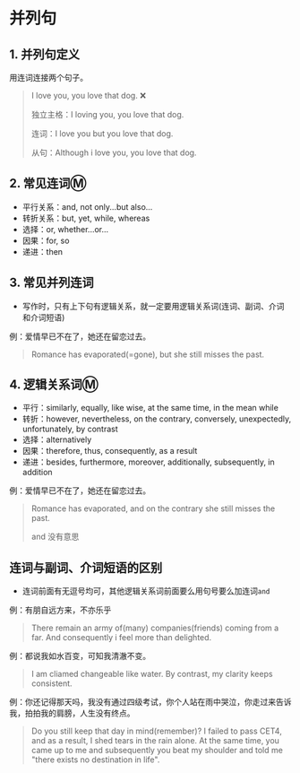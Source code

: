 # 并列句

## 1. 并列句定义

用连词连接两个句子。

> I love you, you love that dog. :x:
>
> 独立主格：I loving you, you love that dog. 
>
> 连词：I love you but you love that dog.
>
> 从句：Although i love you, you love that dog.



## 2. 常见连词:m:

- 平行关系：and, not only...but also...
- 转折关系：but, yet, while, whereas
- 选择：or, whether...or...
- 因果：for, so
- 递进：then

## 3. 常见并列连词

- 写作时，只有上下句有逻辑关系，就一定要用逻辑关系词(连词、副词、介词和介词短语)

例：爱情早已不在了，她还在留恋过去。

> Romance has evaporated(=gone), but she still misses the past.

## 4. 逻辑关系词:m:

- 平行：similarly, equally, like wise, at the same time, in the mean while
- 转折：however, nevertheless, on the contrary, conversely, unexpectedly, unfortunately, by contrast
- 选择：alternatively
- 因果：therefore, thus, consequently, as a result
- 递进：besides, furthermore, moreover, additionally, subsequently, in addition

例：爱情早已不在了，她还在留恋过去。

> Romance has evaporated, and on the contrary she still misses the past.
>
> and 没有意思

## 连词与副词、介词短语的区别

- 连词前面有无逗号均可，其他逻辑关系词前面要么用句号要么加连词`and`

例：有朋自远方来，不亦乐乎

> There remain an army of(many) companies(friends) coming from a far. And consequently i feel more than delighted.

例：都说我如水百变，可知我清澈不变。

> I am cliamed changeable like water. By contrast, my clarity keeps consistent.

例：你还记得那天吗，我没有通过四级考试，你个人站在雨中哭泣，你走过来告诉我，拍拍我的肩膀，人生没有终点。

> Do you still keep that day in mind(remember)? I failed to pass CET4, and as a result, I shed tears in the rain alone. At the same time, you came up to me and subsequently you beat my shoulder and told me "there exists no destination in life".

